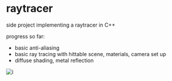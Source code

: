 # raytracer
side project implementing a raytracer in C++

progress so far:
- basic anti-aliasing
- basic ray tracing with hittable scene, materials, camera set up
- diffuse shading, metal reflection

![i](https://user-images.githubusercontent.com/24910768/177224120-81294636-159d-4b46-93b5-0dcc445dd425.png)
